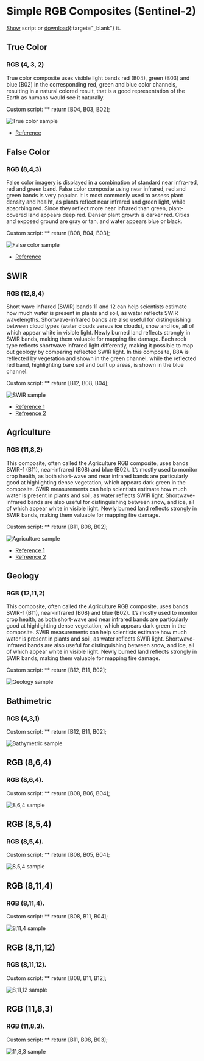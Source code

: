 # Simple RGB Composites (Sentinel-2)

<a href="#" id='togglescript'>Show</a> script or [download](deep_moist_convection.js){:target="_blank"} it.
<div id='script_view' style="display:none">
{% highlight javascript %}
      {% include_relative deep_moist_convection.js %}
{% endhighlight %}
</div>

## True Color

### RGB (4, 3, 2)

True color composite uses visible light bands red (B04), green (B03) and blue (B02) in the corresponding red, green and blue color channels, resulting in a natural colored result, that is a good representation of the Earth as humans would see it naturally.

Custom script: ** return [B04, B03, B02];

![True color sample](fig/fig1.png)

 - [Reference](https://sentinel.esa.int/web/sentinel/user-guides/sentinel-2-msi/definitions)

## False Color

### RGB (8,4,3)

False color imagery is displayed in a combination of standard near infra-red, red and green band. 
False color composite using near infrared, red and green bands is very popular. It is most commonly used to assess plant density and healht, as plants reflect near infrared and green light, while absorbing red. Since they reflect more near infrared than green, plant-covered land appears deep red. Denser plant growth is darker red. Cities and exposed ground are gray or tan, and water appears blue or black.

Custom script: ** return [B08, B04, B03];

![False color sample](fig/fig2.png)

 - [Reference](https://earthobservatory.nasa.gov/features/FalseColor/page6.php)

## SWIR

### RGB (12,8,4)

Short wave infrared (SWIR) bands 11 and 12 can help scientists estimate how much water is present in plants and soil, as water reflects SWIR wavelengths. Shortwave-infrared bands are also useful for distinguishing between cloud types (water clouds versus ice clouds), snow and ice, all of which appear white in visible light. Newly burned land reflects strongly in SWIR bands, making them valuable for mapping fire damage. Each rock type reflects shortwave infrared light differently, making it possible to map out geology by comparing reflected SWIR light. In this composite, B8A is reflected by vegetation and shown in the green channel, while the reflected red band, highlighting bare soil and built up areas, is shown in the blue channel.

Custom script: ** return [B12, B08, B04];

![SWIR sample](fig/fig3.png)

 - [Reference 1](https://earthobservatory.nasa.gov/features/FalseColor/page5.php)
 - [Refreence 2](https://gisgeography.com/sentinel-2-bands-combinations/)

## Agriculture

### RGB (11,8,2)

This composite, often called the Agriculture RGB composite, uses bands SWIR-1 (B11), near-infrared (B08) and blue (B02). It’s mostly used to monitor crop health, as both short-wave and near infrared bands are particularly good at highlighting dense vegetation, which appears dark green in the composite. SWIR measurements can help scientists estimate how much water is present in plants and soil, as water reflects SWIR light. Shortwave-infrared bands are also useful for distinguishing between snow, and ice, all of which appear white in visible light. Newly burned land reflects strongly in SWIR bands, making them valuable for mapping fire damage.

Custom script: ** return [B11, B08, B02];

![Agriculture sample](fig/fig4.png)

 - [Reference 1](https://earthobservatory.nasa.gov/features/FalseColor/page5.php)
 - [Refreence 2](https://gisgeography.com/sentinel-2-bands-combinations/)

## Geology

### RGB (12,11,2)

This composite, often called the Agriculture RGB composite, uses bands SWIR-1 (B11), near-infrared (B08) and blue (B02). It’s mostly used to monitor crop health, as both short-wave and near infrared bands are particularly good at highlighting dense vegetation, which appears dark green in the composite. SWIR measurements can help scientists estimate how much water is present in plants and soil, as water reflects SWIR light. Shortwave-infrared bands are also useful for distinguishing between snow, and ice, all of which appear white in visible light. Newly burned land reflects strongly in SWIR bands, making them valuable for mapping fire damage.

Custom script: ** return [B12, B11, B02];

![Geology sample](fig/fig5.png)

## Bathimetric

### RGB (4,3,1)

Custom script: ** return [B12, B11, B02];

![Bathymetric sample](fig/fig6.png)

## RGB (8,6,4)

### RGB (8,6,4).

Custom script: ** return [B08, B06, B04];

![8,6,4 sample](fig/fig7.png)

## RGB (8,5,4)

### RGB (8,5,4).

Custom script: ** return [B08, B05, B04];

![8,5,4 sample](fig/fig8.png)

## RGB (8,11,4)

### RGB (8,11,4).

Custom script: ** return [B08, B11, B04];

![8,11,4 sample](fig/fig9.png)

## RGB (8,11,12)

### RGB (8,11,12).

Custom script: ** return [B08, B11, B12];

![8,11,12 sample](fig/fig10.png)

## RGB (11,8,3)

### RGB (11,8,3).

Custom script: ** return [B11, B08, B03];

![11,8,3 sample](fig/fig11.png)

















